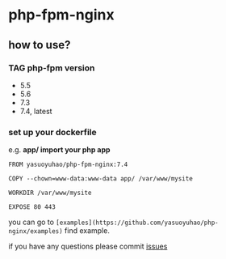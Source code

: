 # php-fpm-nginx

## how to use?

### TAG php-fpm version

* 5.5
* 5.6
* 7.3
* 7.4, latest

### set up your dockerfile

e.g.
**app/ import your php app**

```=dockerfile
FROM yasuoyuhao/php-fpm-nginx:7.4

COPY --chown=www-data:www-data app/ /var/www/mysite

WORKDIR /var/www/mysite

EXPOSE 80 443
```

you can go to `[examples](https://github.com/yasuoyuhao/php-nginx/examples)` find example.

if you have any questions please commit [issues](https://github.com/yasuoyuhao/php-nginx/issues)
